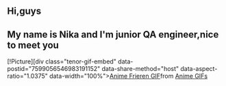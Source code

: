 ## Hi,guys

## My name is Nika and I'm junior QA engineer,nice to meet you

[!Picture][div class="tenor-gif-embed" data-postid="7599056546983191152" data-share-method="host" data-aspect-ratio="1.0375" data-width="100%"><a href="https://tenor.com/view/anime-frieren-fire-flames-hot-gif-7599056546983191152">Anime Frieren GIF</a>from <a href="https://tenor.com/search/anime-gifs">Anime GIFs</a></div> <script type="text/javascript" async src="https://tenor.com/embed.js"></script]

## CV

[CV](<///D:/download/%D0%93%D0%BE%D1%80%D1%8F%D1%87%D0%B5%D0%B2%D0%B0%20%D0%92%D0%B5%D1%80%D0%BE%D0%BD%D0%B8%D0%BA%D0%B0%20QA%20Engineer%20CV%20(1).pdf>)

## Documentation

![Jira](https://img.shields.io/badge/-Jira-4D5BA3?style=for-the-badge&logo=Jira&logoColor=blue)
![Figma](https://img.shields.io/badge/-Figma-4D5BA3?style=for-the-badge&logo=Figma&logoColor=white)

## Web

![Postman](https://img.shields.io/badge/-POSTMAN-4D5BA3?style=for-the-badge&logo=Postman)
![DevTools](https://img.shields.io/badge/-DevTools-4D5BA3?style=for-the-badge&logo=ChromeDevTools&logoColor=blue)

## Databases

![MySQL](https://img.shields.io/badge/-MySQL-4D5BA3?style=for-the-badge&logo=MySQL&logoColor=black)

##

![GitHub](https://img.shields.io/badge/-GitHub-4D5BA3?style=for-the-badge&logo=GitHub&logoColor=black)
![Bash](https://img.shields.io/badge/-Bush-4D5BA3?style=for-the-badge&logo=Bush&logoColor=black)
